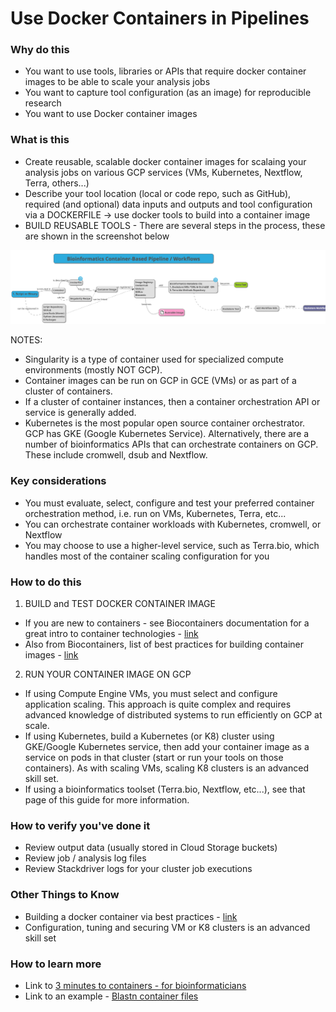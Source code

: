 # Use Docker Containers in Pipelines

### Why do this
 - You want to use tools, libraries or APIs that require docker container images to be able to scale your analysis jobs
 - You want to capture tool configuration (as an image) for reproducible research
 - You want to use Docker container images

### What is this
 - Create reusable, scalable docker container images for scalaing your analysis jobs on various GCP services (VMs, Kubernetes, Nextflow, Terra, others...)
 - Describe your tool location (local or code repo, such as GitHub), required (and optional) data inputs and outputs and tool configuration via a DOCKERFILE -> use docker tools to build into a container image
 - BUILD REUSABLE TOOLS - There are several steps in the process, these are shown in the screenshot below

[![tool-to-docker](/images/tool-to-docker.png)]()

NOTES: 
 - Singularity is a type of container used for specialized compute environments (mostly NOT GCP). 
 - Container images can be run on GCP in GCE (VMs) or as part of a cluster of containers.  
 - If a cluster of container instances, then a container orchestration API or service is generally added.  
 - Kubernetes is the most popular open source container orchestrator.  GCP has GKE (Google Kubernetes Service).  Alternatively, there are a number of bioinformatics APIs that can orchestrate containers on GCP.  These include cromwell, dsub and Nextflow.

### Key considerations
 - You must evaluate, select, configure and test your preferred container orchestration method, i.e. run on VMs, Kubernetes, Terra, etc...
 - You can orchestrate container workloads with Kubernetes, cromwell, or Nextflow
 - You may choose to use a higher-level service, such as Terra.bio, which handles most of the container scaling configuration for you

### How to do this
1. BUILD and TEST DOCKER CONTAINER IMAGE
 - If you are new to containers - see Biocontainers documentation for a great intro to container technologies - [link](https://biocontainers-edu.readthedocs.io/en/latest/)
 - Also from Biocontainers, list of best practices for building container images - [link](https://biocontainers-edu.readthedocs.io/en/latest/best_practices.html)  
2. RUN YOUR CONTAINER IMAGE ON GCP
 - If using Compute Engine VMs, you must select and configure application scaling.  This approach is quite complex and requires advanced knowledge of distributed systems to run efficiently on GCP at scale.
 - If using Kubernetes, build a Kubernetes (or K8) cluster using GKE/Google Kubernetes service, then add your container image as a service on pods in that cluster (start or run your tools on those containers). As with scaling VMs, scaling K8 clusters is an advanced skill set.
 - If using a bioinformatics toolset (Terra.bio, Nextflow, etc...), see that page of this guide for more information.

### How to verify you've done it
 - Review output data (usually stored in Cloud Storage buckets)
 - Review job / analysis log files
 - Review Stackdriver logs for your cluster job executions

### Other Things to Know
 - Building a docker container via best practices - [link](https://biocontainers-edu.readthedocs.io/en/latest/best_practices.html)
 - Configuration, tuning and securing VM or K8 clusters is an advanced skill set

### How to learn more
 - Link to [3 minutes to containers - for bioinformaticians](https://medium.com/series/running-containers-for-biologists-75d6dccbbf7c)
 - Link to an example - [Blastn container files](https://github.com/lynnlangit/blastn)